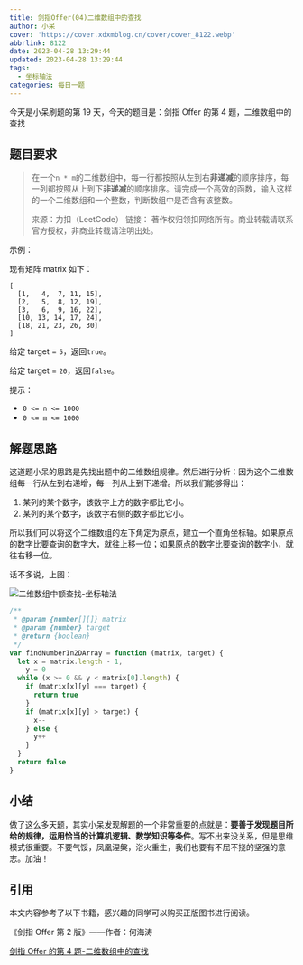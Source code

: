 ```yaml
---
title: 剑指Offer(04)二维数组中的查找
author: 小呆
cover: 'https://cover.xdxmblog.cn/cover/cover_8122.webp'
abbrlink: 8122
date: 2023-04-28 13:29:44
updated: 2023-04-28 13:29:44
tags:
  - 坐标轴法
categories: 每日一题
---
```


今天是小呆刷题的第 19 天，今天的题目是：剑指 Offer 的第 4 题，二维数组中的查找

## 题目要求

> 在一个`n * m`的二维数组中，每一行都按照从左到右**非递减**的顺序排序，每一列都按照从上到下**非递减**的顺序排序。请完成一个高效的函数，输入这样的一个二维数组和一个整数，判断数组中是否含有该整数。
>
> 来源：力扣（LeetCode）
> 链接：
> 著作权归领扣网络所有。商业转载请联系官方授权，非商业转载请注明出处。

<!--more-->

示例：

现有矩阵 matrix 如下：

```
[
  [1,   4,  7, 11, 15],
  [2,   5,  8, 12, 19],
  [3,   6,  9, 16, 22],
  [10, 13, 14, 17, 24],
  [18, 21, 23, 26, 30]
]
```

给定 target = `5`，返回`true`。

给定 target = `20`，返回`false`。

提示：

- `0 <= n <= 1000`
- `0 <= m <= 1000`

## 解题思路

这道题小呆的思路是先找出题中的二维数组规律。然后进行分析：因为这个二维数组每一行从左到右递增，每一列从上到下递增。所以我们能够得出：

1. 某列的某个数字，该数字上方的数字都比它小。
2. 某列的某个数字，该数字右侧的数字都比它小。

所以我们可以将这个二维数组的左下角定为原点，建立一个直角坐标轴。如果原点的数字比要查询的数字大，就往上移一位；如果原点的数字比要查询的数字小，就往右移一位。

话不多说，上图：

![二维数组中额查找-坐标轴法](https://img.xdxmblog.cn/images/article_8122_01.gif)

```javascript
/**
 * @param {number[][]} matrix
 * @param {number} target
 * @return {boolean}
 */
var findNumberIn2DArray = function (matrix, target) {
  let x = matrix.length - 1,
    y = 0
  while (x >= 0 && y < matrix[0].length) {
    if (matrix[x][y] === target) {
      return true
    }
    if (matrix[x][y] > target) {
      x--
    } else {
      y++
    }
  }
  return false
}
```

## 小结

做了这么多天题，其实小呆发现解题的一个非常重要的点就是：**要善于发现题目所给的规律，运用恰当的计算机逻辑、数学知识等条件**。写不出来没关系，但是思维模式很重要。不要气馁，凤凰涅槃，浴火重生，我们也要有不屈不挠的坚强的意志。加油！

## 引用

本文内容参考了以下书籍，感兴趣的同学可以购买正版图书进行阅读。

《剑指 Offer 第 2 版》——作者：何海涛

[剑指 Offer 的第 4 题-二维数组中的查找](https://leetcode.cn/problems/er-wei-shu-zu-zhong-de-cha-zhao-lcof)
